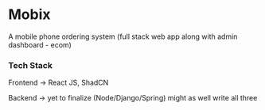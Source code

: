 # Mobix
A mobile phone ordering system (full stack web app along with admin dashboard - ecom)

<h3>Tech Stack</h3>
Frontend -> React JS, ShadCN


Backend -> yet to finalize (Node/Django/Spring) might as well write all three


